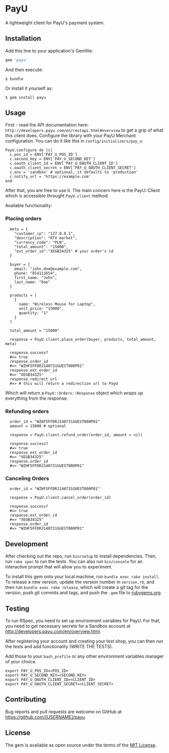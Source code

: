 # PayU

A lightweight client for PayU's payment system.

## Installation

Add this line to your application's Gemfile:

```ruby
gem 'payu'
```

And then execute:

    $ bundle

Or install it yourself as:

    $ gem install payu

## Usage

First - read the API documentation here: `http://developers.payu.com/en/restapi.html#overview` to get a grip of what this client does.
Configure the library with your PayU Merchant configuration. You can do it like this in `config/initializers/pay_u`:

```
PayU.configure do |c|
  c.pos_id = ENV['PAY_U_POS_ID']
  c.second_key = ENV['PAY_U_SECOND_KEY']
  c.oauth_client_id = ENV['PAY_U_OAUTH_CLIENT_ID']
  c.oauth_client_secret = ENV['PAY_U_OAUTH_CLIENT_SECRET']
  c.env = 'sandbox' # optional, it defaults to 'production'
  c.notify_url = 'https://example.com'
end
```

After that, you are free to use it. The main concern here is the PayU::Client which is accessible throught `PayU.client` method.

Available functionality:

### Placing orders

```
  meta = {
    "customer_ip": "127.0.0.1",
    "description": "RTV market",
    "currency_code": "PLN",
    "total_amount": "15000",
    "ext_order_id":"XEGB34325" # your order's id
  }

  buyer = {
    email: "john.doe@example.com",
    phone: "654111654",
    first_name: "John",
    last_name: "Doe"
  }

  products = [
    {
      name: "Wireless Mouse for Laptop",
      unit_price: "15000",
      quantity: "1"
    }
  ]

  total_amount = "15000"

  response = PayU.client.place_order(buyer, products, total_amount, meta)

  response.success?
  #=> true
  response.order_id
  #=> "WZHF5FFDRJ140731GUEST000P01"
  response.ext_order_id
  #=> "XEGB34325"
  response.redirect_url
  #=> # this will return a redirection url to PayU
```

Which will return a `PayU::Orders::Response` object which wraps up everything from the response.

### Refunding orders

```
  order_id = "WZHF5FFDRJ140731GUEST000P01"
  amount = 15000 # optional

  response = PayU.client.refund_order(order_id, amount = nil)

  response.success?
  #=> true
  response.ext_order_id
  #=> "XEGB34325"
  response.order_id
  #=> "WZHF5FFDRJ140731GUEST000P01"
```

### Canceling Orders

```
  order_id = "WZHF5FFDRJ140731GUEST000P01"

  response = PayU.client.cancel_order(order_id)

  response.success?
  #=> true
  response.ext_order_id
  #=> "XEGB34325"
  response.order_id
  #=> "WZHF5FFDRJ140731GUEST000P01"
```

## Development

After checking out the repo, run `bin/setup` to install dependencies. Then, run `rake spec` to run the tests. You can also run `bin/console` for an interactive prompt that will allow you to experiment.

To install this gem onto your local machine, run `bundle exec rake install`. To release a new version, update the version number in `version.rb`, and then run `bundle exec rake release`, which will create a git tag for the version, push git commits and tags, and push the `.gem` file to [rubygems.org](https://rubygems.org).

## Testing

To run RSpec, you need to set up environment variables for PayU. For that, you need to get necessary secrets for a Sandbox account at http://developers.payu.com/en/overview.html.

After registering your account and creating your test shop, you can then run the tests and add functionality (WRITE THE TESTS).

Add those to your `bash_profile` or any other environment variables manager of your choice.

```
export PAY_U_POS_ID=<POS_ID>
export PAY_U_SECOND_KEY=<SECOND_KEY>
export PAY_U_OAUTH_CLIENT_ID=<CLIENT_ID>
export PAY_U_OAUTH_CLIENT_SECRET=<CLIENT_SECRET>
```

## Contributing

Bug reports and pull requests are welcome on GitHub at https://github.com/[USERNAME]/payu.

## License

The gem is available as open source under the terms of the [MIT License](https://opensource.org/licenses/MIT).
